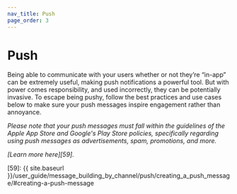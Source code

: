 ```yaml
---
nav_title: Push
page_order: 3
---
```

# Push

Being able to communicate with your users whether or not they’re “in-app” can be extremely useful, making push notifications a powerful tool. But with power comes responsibility, and used incorrectly, they can be potentially invasive. To escape being pushy, follow the best practices and use cases below to make sure your push messages inspire engagement rather than annoyance.

_Please note that your push messages must fall within the guidelines of the Apple App Store and Google's Play Store policies, specifically regarding using push messages as advertisements, spam, promotions, and more._

_[Learn more here][59]._

[59]: {{ site.baseurl }}/user_guide/message_building_by_channel/push/creating_a_push_message/#creating-a-push-message
